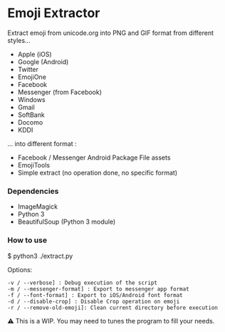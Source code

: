 # Emoji Extractor

Extract emoji from unicode.org into PNG and GIF format from different styles...

  - Apple (iOS)
  - Google (Android)
  - Twitter
  - EmojiOne
  - Facebook
  - Messenger (from Facebook)
  - Windows
  - Gmail
  - SoftBank
  - Docomo
  - KDDI

... into different format :
  - Facebook / Messenger Android Package File assets
  - EmojiTools
  - Simple extract (no operation done, no specific format)

### Dependencies
  - ImageMagick
  - Python 3
  - BeautifulSoup (Python 3 module)

### How to use

$ python3 ./extract.py

Options:

    -v / --verbose] : Debug execution of the script
    -m / --messenger-format] : Export to messenger app format
    -f / --font-format] : Export to iOS/Android font format
    -d / --disable-crop] : Disable Crop operation on emoji
    -r / --remove-old-emoji]: Clean current directory before execution

:warning: This is a WIP. You may need to tunes the program to fill your needs.
